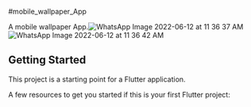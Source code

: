 #mobile_wallpaper_App

A mobile wallpaper App.![WhatsApp Image 2022-06-12 at 11 36 37 AM](https://user-images.githubusercontent.com/59552845/173222675-d6b46332-928a-4d2c-b071-852b544a26e0.jpeg)
![WhatsApp Image 2022-06-12 at 11 36 42 AM](https://user-images.githubusercontent.com/59552845/173222677-fc82e920-8bb6-4471-aecc-1b3ec34a1b0c.jpeg)

## Getting Started

This project is a starting point for a Flutter application.

A few resources to get you started if this is your first Flutter project:


